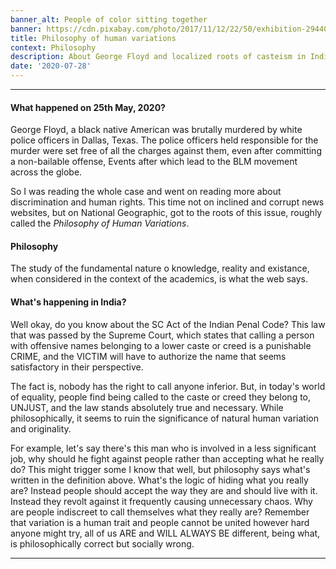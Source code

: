 ```yaml
---
banner_alt: People of color sitting together
banner: https://cdn.pixabay.com/photo/2017/11/12/22/50/exhibition-2944064_960_720.jpg
title: Philosophy of human variations
context: Philosophy
description: About George Floyd and localized roots of casteism in India.
date: '2020-07-28'
---
```


---

#### What happened on 25th May, 2020?

George Floyd, a black native American was brutally murdered by white police officers in Dallas, Texas. The police officers held responsible for the murder were set free of all the charges against them, even after committing a non-bailable offense, Events after which lead to the BLM movement across the globe.

So I was reading the whole case and went on reading more about discrimination and human rights. This time not on inclined and corrupt news websites, but on National Geographic, got to the roots of this issue, roughly called the _Philosophy of Human Variations_.

#### Philosophy

The study of the fundamental nature o knowledge, reality and existance, when considered in the context of the academics, is what the web says.

#### What's happening in India?

Well okay, do you know about the SC Act of the Indian Penal Code? This law that was passed by the Supreme Court, which states that calling a person with offensive names belonging to a lower caste or creed is a punishable CRIME, and the VICTIM will have to authorize the name that seems satisfactory in their perspective.

The fact is, nobody has the right to call anyone inferior. But, in today's world of equality, people find being called to the caste or creed they belong to, UNJUST, and the law stands absolutely true and necessary. While philosophically, it seems to ruin the significance of natural human variation and originality.

For example, let's say there's this man who is involved in a less significant job, why should he fight against people rather than accepting what he really do? This might trigger some I know that well, but philosophy says what's written in the definition above. What's the logic of hiding what you really are? Instead people should accept the way they are and should live with it. Instead they revolt against it frequently causing unnecessary chaos. Why are people indiscreet to call themselves what they really are? Remember that variation is a human trait and people cannot be united however hard anyone might try, all of us ARE and WILL ALWAYS BE different, being what, is philosophically correct but socially wrong.

---
